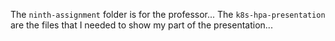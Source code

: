 The `ninth-assignment` folder is for the professor... The `k8s-hpa-presentation` are the files that I needed to show my part of the presentation...
